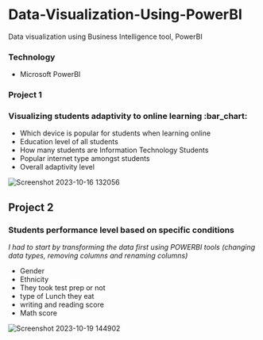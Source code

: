 # Data-Visualization-Using-PowerBI
Data visualization using Business Intelligence tool, PowerBI

<h3>Technology</h3>
<ul>
  <li>Microsoft PowerBI</li>
</ul>

<h3>Project 1 </h3>
<h3><p>Visualizing students adaptivity to online learning :bar_chart:</p></h3>

<ul>
  <li>Which device is popular for students when learning online</li>
  <li>Education level of all students</li>
  <li>How many students are Information Technology Students</li>
  <li>Popular internet type amongst students</li>
  <li>Overall adaptivity level</li>
</ul>


![Screenshot 2023-10-16 132056](https://github.com/DataFairy-FeliciaM/Data-Visualization-Using-PowerBI/assets/119903285/f3996f66-debb-425e-aa13-20b28bae28f2)


<h2>Project 2</h2>
<h3> Students performance level based on specific conditions</h3>
<p><i>I had to start by transforming the data first using POWERBI tools (changing data types, removing columns and renaming columns)</i></p>

<ul>
  <li>Gender</li>
  <li>Ethnicity</li>
  <li>They took test prep or not</li>
  <li>type of Lunch they eat</li>
  <li>writing and reading score</li>
  <li>Math score</li>
</ul>


![Screenshot 2023-10-19 144902](https://github.com/DataFairy-FeliciaM/Data-Visualization-Using-PowerBI/assets/119903285/485fe73f-28b1-4864-99ed-26808eb44837)
